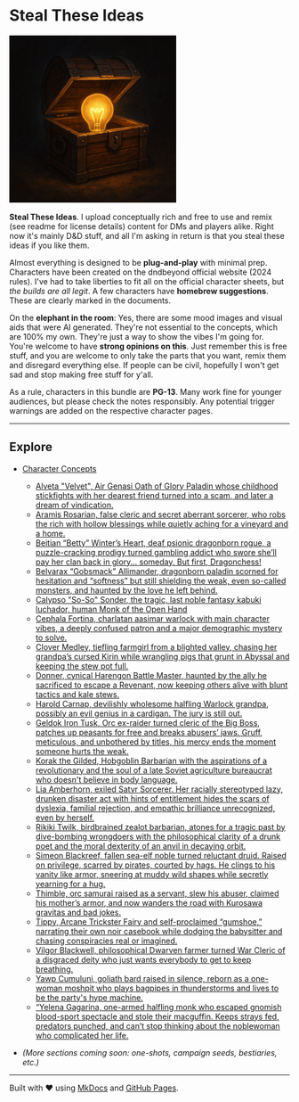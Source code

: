 # Steal These Ideas

<img src="assets/sti.png" alt="STI" width="300">

**Steal These Ideas**. I upload conceptually rich and free to use and remix (see readme for license details) content for DMs and players alike. Right now it's mainly D&D stuff, and all I'm asking in return is that you steal these ideas if you like them.

Almost everything is designed to be **plug-and-play** with minimal prep. Characters have been created on the dndbeyond official website (2024 rules). I've had to take liberties to fit all on the official character sheets, but *the builds are all legit*. A few characters have **homebrew suggestions**. These are clearly marked in the documents.

On the **elephant in the room**: Yes, there are some mood images and visual aids that were AI generated. They're not essential to the concepts, which are 100% my own. They're just a way to show the vibes I'm going for. You're welcome to have **strong opinions on this**. Just remember this is free stuff, and you are welcome to only take the parts that you want, remix them and disregard everything else. If people can be civil, hopefully I won't get sad and stop making free stuff for y'all.

As a rule, characters in this bundle are **PG-13**. Many work fine for younger audiences, but please check the notes responsibly. Any potential trigger warnings are added on the respective character pages.

---

## Explore

* [Character Concepts](character-concepts/)

    * [Alveta "Velvet", Air Genasi Oath of Glory Paladin whose childhood stickfights with her dearest friend turned into a scam, and later a dream of vindication.](character_concepts/alveta-velvet)
	* [Aramis Rosarian, false cleric and secret aberrant sorcerer, who robs the rich with hollow blessings while quietly aching for a vineyard and a home.](character_concepts/aramis-rosarian)
	* [Beitian “Betty” Winter’s Heart, deaf psionic dragonborn rogue, a puzzle-cracking prodigy turned gambling addict who swore she’ll pay her clan back in glory... someday. But first, Dragonchess!](character_concepts/beitian-winters-heart)
	* [Belvarax “Gobsmack” Allimander, dragonborn paladin scorned for hesitation and “softness” but still shielding the weak, even so-called monsters, and haunted by the love he left behind.](character_concepts/belvarax-allimander)
	* [Calypso "So-So" Sonder, the tragic, last noble fantasy kabuki luchador, human Monk of the Open Hand](character_concepts/calypso-so-so-sonder)
    * [Cephala Fortina, charlatan aasimar warlock with main character vibes, a deeply confused patron and a major demographic mystery to solve.](character_concepts/cephala-fortina)
	* [Clover Medley, tiefling farmgirl from a blighted valley, chasing her grandpa’s cursed Kirin while wrangling pigs that grunt in Abyssal and keeping the stew pot full.](character_concepts/clover-medley)
	* [Donner, cynical Harengon Battle Master, haunted by the ally he sacrificed to escape a Revenant, now keeping others alive with blunt tactics and kale stews.](character_concepts/donner)
	* [Harold Carnap, devilishly wholesome halfling Warlock grandpa, possibly an evil genius in a cardigan. The jury is still out.](character_concepts/harold-carnap)
	* [Geldok Iron Tusk, Orc ex-raider turned cleric of the Big Boss, patches up peasants for free and breaks abusers’ jaws. Gruff, meticulous, and unbothered by titles, his mercy ends the moment someone hurts the weak.](character_concepts/geldok-iron-tusk)
	* [Korak the Gilded, Hobgoblin Barbarian with the aspirations of a revolutionary and the soul of a late Soviet agriculture bureaucrat who doesn't believe in body language.](character_concepts/korak-the-gilded)
	* [Lia Amberhorn, exiled Satyr Sorcerer. Her racially stereotyped lazy, drunken disaster act with hints of entitlement hides the scars of dyslexia, familial rejection, and empathic brilliance unrecognized, even by herself.](character_concepts/lia-amberhorn)
	* [Rikiki Twilk, birdbrained zealot barbarian, atones for a tragic past by dive-bombing wrongdoers with the philosophical clarity of a drunk poet and the moral dexterity of an anvil in decaying orbit.](character_concepts/rikiki-twilk)
	* [Simeon Blackreef, fallen sea-elf noble turned reluctant druid. Raised on privilege, scarred by pirates, courted by hags. He clings to his vanity like armor, sneering at muddy wild shapes while secretly yearning for a hug.](character_concepts/simeon-blackreef)
	* [Thimble, orc samurai raised as a servant, slew his abuser, claimed his mother’s armor, and now wanders the road with Kurosawa gravitas and bad jokes.](character_concepts/thimble)
	* [Tippy, Arcane Trickster Fairy and self-proclaimed “gumshoe,” narrating their own noir casebook while dodging the babysitter and chasing conspiracies real or imagined.](character_concepts/tippy)
	* [Vilgor Blackwell, philosophical Dwarven farmer turned War Cleric of a disgraced deity who just wants everybody to get to keep breathing.](character_concepts/vilgor-blackwell)
	* [Yawp Cumuluni, goliath bard raised in silence, reborn as a one-woman moshpit who plays bagpipes in thunderstorms and lives to be the party's hype machine.](character_concepts/yawp-cumuluni) 
	* [“Yelena Gagarina, one-armed halfling monk who escaped gnomish blood-sport spectacle and stole their macguffin. Keeps strays fed, predators punched, and can’t stop thinking about the noblewoman who complicated her life.](character_concepts/yelena-gagarina)
* *(More sections coming soon: one-shots, campaign seeds, bestiaries, etc.)*

---

Built with ❤️ using [MkDocs](https://www.mkdocs.org) and [GitHub Pages](https://pages.github.com/).
